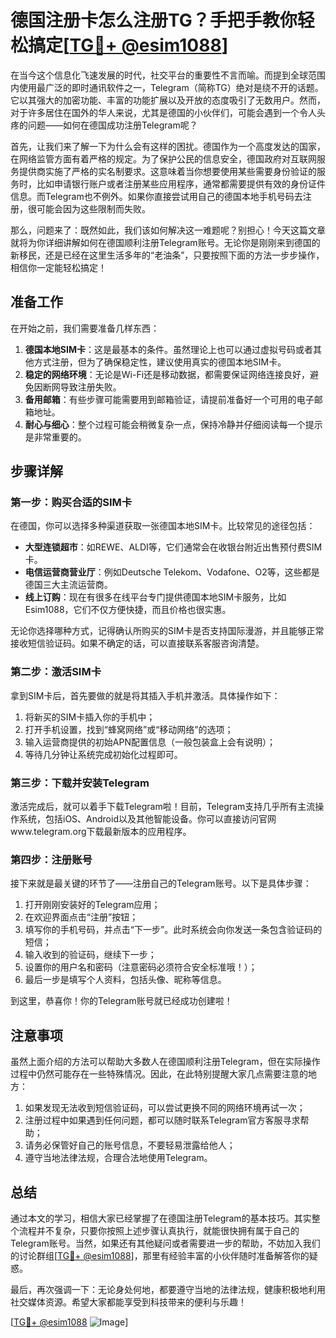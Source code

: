 # 德国注册卡怎么注册TG？手把手教你轻松搞定[[TG💪+ @esim1088](https://t.me/s/esim1088)]

在当今这个信息化飞速发展的时代，社交平台的重要性不言而喻。而提到全球范围内使用最广泛的即时通讯软件之一，Telegram（简称TG）绝对是绕不开的话题。它以其强大的加密功能、丰富的功能扩展以及开放的态度吸引了无数用户。然而，对于许多居住在国外的华人来说，尤其是德国的小伙伴们，可能会遇到一个令人头疼的问题——如何在德国成功注册Telegram呢？

首先，让我们来了解一下为什么会有这样的困扰。德国作为一个高度发达的国家，在网络监管方面有着严格的规定。为了保护公民的信息安全，德国政府对互联网服务提供商实施了严格的实名制要求。这意味着当你想要使用某些需要身份验证的服务时，比如申请银行账户或者注册某些应用程序，通常都需要提供有效的身份证件信息。而Telegram也不例外。如果你直接尝试用自己的德国本地手机号码去注册，很可能会因为这些限制而失败。

那么，问题来了：既然如此，我们该如何解决这一难题呢？别担心！今天这篇文章就将为你详细讲解如何在德国顺利注册Telegram账号。无论你是刚刚来到德国的新移民，还是已经在这里生活多年的“老油条”，只要按照下面的方法一步步操作，相信你一定能轻松搞定！

## 准备工作

在开始之前，我们需要准备几样东西：

1. **德国本地SIM卡**：这是最基本的条件。虽然理论上也可以通过虚拟号码或者其他方式注册，但为了确保稳定性，建议使用真实的德国本地SIM卡。
2. **稳定的网络环境**：无论是Wi-Fi还是移动数据，都需要保证网络连接良好，避免因断网导致注册失败。
3. **备用邮箱**：有些步骤可能需要用到邮箱验证，请提前准备好一个可用的电子邮箱地址。
4. **耐心与细心**：整个过程可能会稍微复杂一点，保持冷静并仔细阅读每一个提示是非常重要的。

## 步骤详解

### 第一步：购买合适的SIM卡

在德国，你可以选择多种渠道获取一张德国本地SIM卡。比较常见的途径包括：

- **大型连锁超市**：如REWE、ALDI等，它们通常会在收银台附近出售预付费SIM卡。
- **电信运营商营业厅**：例如Deutsche Telekom、Vodafone、O2等，这些都是德国三大主流运营商。
- **线上订购**：现在有很多在线平台专门提供德国本地SIM卡服务，比如Esim1088，它们不仅方便快捷，而且价格也很实惠。

无论你选择哪种方式，记得确认所购买的SIM卡是否支持国际漫游，并且能够正常接收短信验证码。如果不确定的话，可以直接联系客服咨询清楚。

### 第二步：激活SIM卡

拿到SIM卡后，首先要做的就是将其插入手机并激活。具体操作如下：

1. 将新买的SIM卡插入你的手机中；
2. 打开手机设置，找到“蜂窝网络”或“移动网络”的选项；
3. 输入运营商提供的初始APN配置信息（一般包装盒上会有说明）；
4. 等待几分钟让系统完成初始化过程即可。

### 第三步：下载并安装Telegram

激活完成后，就可以着手下载Telegram啦！目前，Telegram支持几乎所有主流操作系统，包括iOS、Android以及其他智能设备。你可以直接访问官网www.telegram.org下载最新版本的应用程序。

### 第四步：注册账号

接下来就是最关键的环节了——注册自己的Telegram账号。以下是具体步骤：

1. 打开刚刚安装好的Telegram应用；
2. 在欢迎界面点击“注册”按钮；
3. 填写你的手机号码，并点击“下一步”。此时系统会向你发送一条包含验证码的短信；
4. 输入收到的验证码，继续下一步；
5. 设置你的用户名和密码（注意密码必须符合安全标准哦！）；
6. 最后一步是填写个人资料，包括头像、昵称等信息。

到这里，恭喜你！你的Telegram账号就已经成功创建啦！

## 注意事项

虽然上面介绍的方法可以帮助大多数人在德国顺利注册Telegram，但在实际操作过程中仍然可能存在一些特殊情况。因此，在此特别提醒大家几点需要注意的地方：

1. 如果发现无法收到短信验证码，可以尝试更换不同的网络环境再试一次；
2. 注册过程中如果遇到任何问题，都可以随时联系Telegram官方客服寻求帮助；
3. 请务必保管好自己的账号信息，不要轻易泄露给他人；
4. 遵守当地法律法规，合理合法地使用Telegram。

## 总结

通过本文的学习，相信大家已经掌握了在德国注册Telegram的基本技巧。其实整个流程并不复杂，只要你按照上述步骤认真执行，就能很快拥有属于自己的Telegram账号。当然，如果还有其他疑问或者需要进一步的帮助，不妨加入我们的讨论群组[[TG💪+ @esim1088](https://t.me/s/esim1088)]，那里有经验丰富的小伙伴随时准备解答你的疑惑。

最后，再次强调一下：无论身处何地，都要遵守当地的法律法规，健康积极地利用社交媒体资源。希望大家都能享受到科技带来的便利与乐趣！

[[TG💪+ @esim1088](https://t.me/s/esim1088) ![Image](https://i.postimg.cc/4NQfJmqS/Snipaste-2025-05-13-00-14-12.png)]